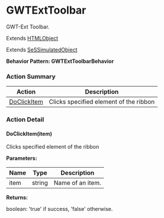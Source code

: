 # GWTExtToolbar

GWT-Ext Toolbar.
 
Extends [HTMLObject](HTMLObject.md)

Extends [SeSSimulatedObject](SeSSimulatedObject.md)





**Behavior Pattern: GWTExtToolbarBehavior**


<!-- ============================== property summary ========================== -->

	
<!-- ============================== action summary ========================== -->



### Action Summary

|  **Action** | **Description** | 
| ----------- | --------------- |
|	[DoClickItem](#DoClickItem) | Clicks specified element of the ribbon |




<!-- ============================== property detail ========================== -->
	
	
<!-- ============================== action detail ========================== -->
	
### Action Detail
		
<a name="DoClickItem"></a>    
#### DoClickItem(item)

Clicks specified element of the ribbon


**Parameters:**

|	**Name** | **Type** | **Description** |
| ---------- | -------- | --------------- |
| item | string |	Name of an item. |




**Returns:**

boolean: 'true' if success, 'false' otherwise.



<a name="see.also.gwtexttoolbar.doclickitem"></a>

	

